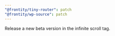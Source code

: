 ```yaml
---
"@frontity/tiny-router": patch
"@frontity/wp-source": patch
---
```


Release a new beta version in the infinite scroll tag.
